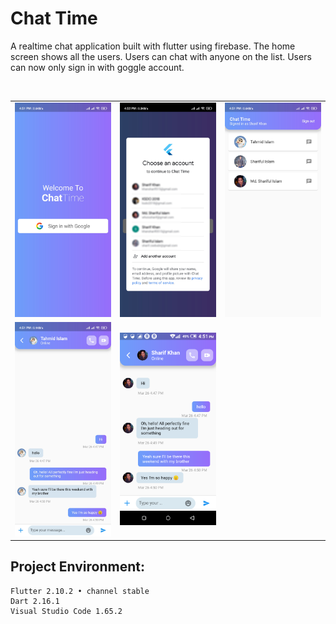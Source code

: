 # Chat Time
 <p>
    <p>A realtime chat application built with flutter using firebase. The home screen shows all the users. Users can chat with anyone on the list. Users can now only sign in with goggle account.
    </p>
 </p>
 <br>
<table>
  <tr>
    <td><img src="/assets/ss/ss1.jpg" width=270 ></td>
    <td><img src="/assets/ss/ss2.jpg" width=270 ></td>
    <td><img src="/assets/ss/ss3.jpg" width=270 ></td>
  </tr>
  <tr>
     <td><img src="/assets/ss/ss4.jpg" width=270 ></td>
     <td><img src="/assets/ss/ss5.png" width=270 ></td>
  </tr>
 </table>


## Project Environment:
```
Flutter 2.10.2 • channel stable
Dart 2.16.1
Visual Studio Code 1.65.2
```


